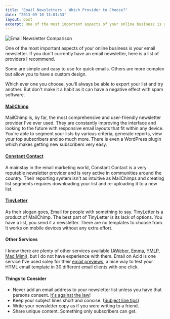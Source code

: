 ```yaml
---
title: "Email Newsletters - Which Provider to Choose?"
date: "2013-09-10 13:01:33"
layout: post
excerpt: One of the most important aspects of your online business is your email newsletter. If you don't currently have an email newsletter, here is a list of providers I recommend.
---
```

![Email Newsletter Comparison](/images/blog-newsletter-providers.jpg)  

One of the most important aspects of your online business is your email newsletter. If you don't currently have an email newsletter, here is a list of providers I recommend.

Some are simple and easy to use for quick emails. Others are more complex but allow you to have a custom design.

Which ever one you choose, you'll always be able to export your list and try another. But don't make it a habit as it can have a negative effect with spam software.

#### [MailChimp](http://mailchimp.com/)
MailChimp is, by far, the most comprehensive and user-friendly newsletter provider I've ever used. They are constantly improving the interface and looking to the future with responsive email layouts that fit within any device. You're able to segment your lists by various criteria, generate reports, view your top subscribers and so much more. There is even a WordPress plugin which makes getting new subscribers very easy.

#### [Constant Contact](http://www.constantcontact.com/)
A mainstay in the email marketing world, Constant Contact is a very reputable newsletter provider and is very active in communities around the country. Their reporting system isn't as intuitive as MailChimps and creating list segments requires downloading your list and re-uploading it to a new list.

#### [TinyLetter](http://tinyletter.com/)
As their slogan goes, Email for people with something to say. TinyLetter is a product of MailChimp. The best part of TinyLetter is its lack of options. You have a list, you send it a newsletter. There are no templates to choose from. It works on mobile devices without any extra effort.

#### Other Services
I know there are plenty of other services available ([AWeber](http://www.aweber.com/), [Emma](http://myemma.com/), [YMLP](http://www.ymlp.com/), [Mad Mimi](https://www.madmimi.com/)), but I do not have experience with them. Email on Acid is one service I've used soley for their [email previews](http://www.emailonacid.com/email-preview), a nice way to test your HTML email template in 30 different email clients with one click.

#### Things to Consider
* Never add an email address to your newsletter list unless you have that persons consent. [It's against the law](http://www.business.ftc.gov/documents/bus61-can-spam-act-compliance-guide-business)!
* Keep your subject lines short and concise. ([Subject line tips](http://kb.mailchimp.com/article/best-practices-in-writing-email-subject-lines))
* Write your newsletter copy as if you were writing to a friend.
* Share unique content. Something only subscribers can get.